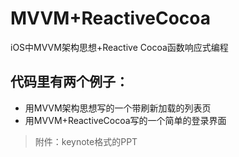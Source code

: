 # MVVM+ReactiveCocoa
iOS中MVVM架构思想+Reactive Cocoa函数响应式编程

## 代码里有两个例子：
* 用MVVM架构思想写的一个带刷新加载的列表页
* 用MVVM+ReactiveCocoa写的一个简单的登录界面

> 附件：keynote格式的PPT
